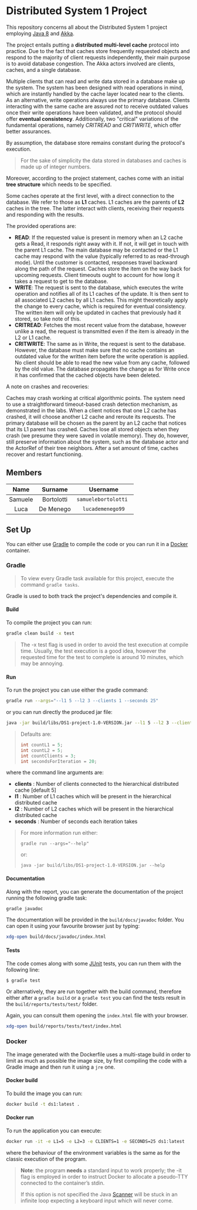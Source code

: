 # Distributed System 1 Project

This repository concerns all about the Distributed System 1 project employing [Java 8](https://www.oracle.com/java/technologies/java8.html) and [Akka](https://akka.io/).

The project entails putting a **distributed multi-level cache** protocol into practice.
Due to the fact that caches store frequently requested objects and respond to the majority of client requests independently, their main purpose is to avoid database congestion.
The Akka actors involved are clients, caches, and a single database.

Multiple clients that can read and write data stored in a database make up the system.
The system has been designed with read operations in mind, which are instantly handled by the cache layer located near to the clients.
As an alternative, write operations always use the primary database. Clients interacting with the same cache are assured _not_ to receive outdated values once their write operations have been validated, 
and the protocol should offer **eventual consistency**.
Additionally, two "critical" variations of the fundamental operations, namely _CRITREAD_ and _CRITWRITE_, which offer better assurances.

By assumption, the database store remains constant during the protocol's execution.
> For the sake of simplicity the data stored in databases and caches is made up of integer numbers.

Moreover, according to the project statement, caches come with an initial **tree structure** which needs to be specified.

Some caches operate at the first level, with a direct connection to the database. We refer to those as **L1** caches. 
L1 caches are the parents of **L2** caches in the tree. The latter interact with clients, receiving their requests and responding with the results.

The provided operations are:

- **READ**: If the requested value is present in memory when an L2 cache gets a Read, it responds right away with it.
If not, it will get in touch with the parent L1 cache.
The main database may be contacted or the L1 cache may respond with the value (typically referred to as read-through mode).
Until the customer is contacted, responses travel backward along the path of the request.
Caches store the item on the way back for upcoming requests.
Client timeouts ought to account for how long it takes a request to get to the database.
- **WRITE**: The request is sent to the database, which executes the write operation and notifies all of its L1 caches of the update.
It is then sent to all associated L2 caches by all L1 caches.
This might theoretically apply the change to every cache, which is required for eventual consistency.
The written item will only be updated in caches that previously had it stored, so take note of this.
- **CRITREAD**: Fetches the most recent value from the database, however unlike a read, the request is transmitted even if the item is already in the L2 or L1 cache.
- **CRITWRITE**: The same as in Write, the request is sent to the database.
However, the database must make sure that no cache contains an outdated value for the written item before the write operation is applied.
No client should be able to read the new value from any cache, followed by the old value.
The database propagates the change as for Write once it has confirmed that the cached objects have been deleted.

A note on crashes and recoveries:

Caches may crash working at critical algorithmic points.
The system need to use a straightforward timeout-based crash detection mechanism, as demonstrated in the labs.
When a client notices that one L2 cache has crashed, it will choose another L2 cache and reroute its requests.
The primary database will be chosen as the parent by an L2 cache that notices that its L1 parent has crashed.
Caches lose all stored objects when they crash (we presume they were saved in volatile memory).
They do, however, still preserve information about the system, such as the database actor and the ActorRef of their tree neighbors.
After a set amount of time, caches recover and restart functioning.

## Members

|  Name    |  Surname   |     Username        |
| :------: | :--------: | :-----------------: |
| Samuele  | Bortolotti | `samuelebortolotti `|
| Luca     | De Menego  | `lucademenego99`    |

## Set Up

You can either use [Gradle](https://gradle.org/) to compile the code or you can run it in a [Docker](https://www.docker.com/) container.

### Gradle

> To view every Gradle task available for this project, execute the command `gradle tasks`.

Gradle is used to both track the project's dependencies and compile it.

#### Build

To compile the project you can run:

```bash
gradle clean build -x test
```

> The -x test flag is used in order to avoid the test execution at compile time.
> Usually, the test execution is a good idea, however the requested time for the test to complete is around 10 minutes, 
> which may be annoying.

#### Run

To run the project you can use either the gradle command:

```bash
gradle run --args="--l1 5 --l2 3 --clients 1 --seconds 25"
```

or you can run directly the produced jar file:

```bash
java -jar build/libs/DS1-project-1.0-VERSION.jar --l1 5 --l2 3 --clients 1 --seconds 25
```

> Defaults are:
> ```java
> int countL1 = 5;
> int countL2 = 5;
> int countClients = 3;
> int secondsForIteration = 20;
> ```

where the command line arguments are:

- **clients** <Number of clients>: Number of clients connected to the hierarchical distributed cache [default 5]
- **l1** <Number of l1 caches>: Number of L1 caches which will be present in the hierarchical distributed cache
- **l2** <Number of l2 caches>: Number of L2 caches which will be present in the hierarchical distributed cache
- **seconds** <Number of seconds per iteration>: Number of seconds each iteration takes

> For more information run either:
> 
> `gradle run --args="--help"`
> 
> or:
> 
> `java -jar build/libs/DS1-project-1.0-VERSION.jar --help`

#### Documentation

Along with the report, you can generate the documentation of the project running the following gradle task:

```bash
gradle javadoc
```

The documentation will be provided in the `build/docs/javadoc` folder.
You can open it using your favourite browser just by typing:

```bash
xdg-open build/docs/javadoc/index.html
```

#### Tests

The code comes along with some [JUnit](https://junit.org/junit5/docs/current/user-guide/) tests, you can run them with the following line:

```bash
$ gradle test
```

Or alternatively, they are run together with the build command, therefore either after a `gradle build` or a `gradle test` you can find the tests result in the `build/reports/tests/test/` folder.

Again, you can consult them opening the `index.html` file with your browser.

```bash
xdg-open build/reports/tests/test/index.html 
```

### Docker

The image generated with the Dockerfile uses a multi-stage build in order to limit as much as possible the image size, by first compiling the code with a Gradle image and then run it using a `jre` one.

#### Docker build

To build the image you can run:

```bash
docker build -t ds1:latest .
```

#### Docker run

To run the application you can execute:

```bash
docker run -it -e L1=5 -e L2=3 -e CLIENTS=1 -e SECONDS=25 ds1:latest
```

where the behaviour of the environment variables is the same as for the classic execution of the program.

> **Note**: the program **needs** a standard input to work properly; the -it flag is employed 
> in order to instruct Docker to allocate a pseudo-TTY connected to the container’s stdin.
> 
> If this option is not specified the Java [Scanner](https://docs.oracle.com/javase/7/docs/api/java/util/Scanner.html) will be stuck in an infinite loop
> expecting a keyboard input which will never come.